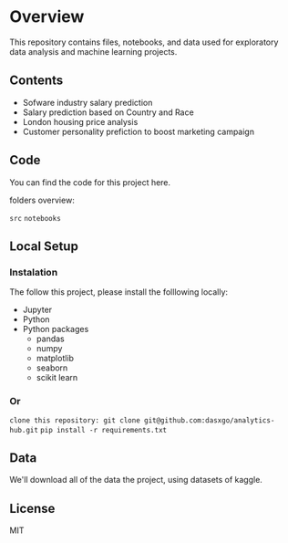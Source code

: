 # **Overview**
This repository contains files, notebooks, and data used for exploratory data analysis and machine learning projects.

## **Contents**

- Sofware industry salary prediction
- Salary prediction based on Country and Race
- London housing price analysis
- Customer personality prefiction to boost marketing campaign

## **Code**

You can find the code for this project here.

folders overview:

`src`
`notebooks`

## **Local Setup**

### **Instalation**

The follow this project, please install the folllowing locally:

- Jupyter
- Python
- Python packages
  - pandas 
  - numpy
  - matplotlib
  - seaborn 
  - scikit learn

### Or

`clone this repository: git clone git@github.com:dasxgo/analytics-hub.git`
`pip install -r requirements.txt`

##  **Data**

We'll download all of the data the project, using datasets of kaggle.  

## **License**
MIT



